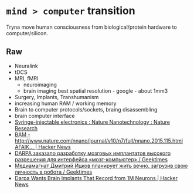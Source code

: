 # `mind > computer` transition
Tryna move human consciousness from biological/protein hardware to computer/silicon. 

## Raw
- Neuralink
- tDCS
- MRI, fMRI
    - neuroimaging
    - brain imaging best spatial resolution - google - about 1mm3
- Surgery, Implants, Transhumanism
- increasing human RAM / working memory
- Brain to computer protocols/sockets, braing disassembling
- brain computer interface
- [Syringe-injectable electronics : Nature Nanotechnology : Nature Research](http://www.nature.com/nnano/journal/v10/n7/full/nnano.2015.115.html?foxtrotcallback=true)
- [BAM - http://www.nature.com/nnano/journal/v10/n7/full/nnano.2015.115.html AFAIK... | Hacker News](https://news.ycombinator.com/item?id=13972989)
- [DARPA заказало разработку мозговых имплантатов высокого разрешения для интерфейса «мозг-компьютер» / Geektimes](https://geektimes.ru/post/290983/)
- [Медиамагнат Дмитрий Ицков планирует жить вечно, загрузив свою личность в робота / Geektimes](https://geektimes.ru/post/272674/)
- [Darpa Wants Brain Implants That Record from 1M Neurons | Hacker News](https://news.ycombinator.com/item?id=14736254)
